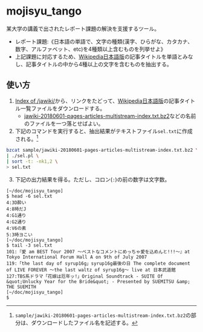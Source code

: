 # mojisyu_tango
某大学の講義で出されたレポート課題の解決を支援するツール。
- レポート課題:《日本語の単語で、文字の種類(漢字、ひらがな、カタカナ、数字、アルファベット、etc)を4種類以上含むものを列挙せよ》
- 上記課題に対応するため、[Wikipedia日本語版](https://ja.wikipedia.org/wiki/メインページ)の記事タイトルを単語とみなし、記事タイトルの中から4種以上の文字を含むものを抽出する。

## 使い方

1. [Index of /jawiki/](https://dumps.wikimedia.org/jawiki/)から、リンクをたどって、[Wikipedia日本語版](https://ja.wikipedia.org/wiki/メインページ)の記事タイトル一覧ファイルをダウンロードする。
    - [jawiki-20180601-pages-articles-multistream-index.txt.bz2](https://dumps.wikimedia.org/jawiki/20180601/jawiki-20180601-pages-articles-multistream-index.txt.bz2)などの名前のファイルを一つ落とせばよい。
2. 下記のコマンドを実行すると、抽出結果がテキストファイル`sel.txt`に作成される。[^1]
```bash
bzcat sample/jawiki-20180601-pages-articles-multistream-index.txt.bz2 \
| ./sel.pl \
| sort -t: -nk1,2 \
> sel.txt
```
3. 下記の出力結果を得る。ただし、コロン(`:`)の前の数字は文字数。
```
[~/doc/mojisyu_tango]
$ head -6 sel.txt
4:3D酔い
4:8時だJ
4:G1通り
4:G2通り
4:V6の素
5:3時ヨこい
[~/doc/mojisyu_tango]
$ tail -3 sel.txt
101:『愛 am BEST Tour 2007 〜ベストなコメントにめっちゃ愛を込めんと!!!〜』at Tokyo International Forum Hall A on 9th of July 2007
119:「the last day of syrup16g」syrup16g最後の日 The complete document of LIVE FOREVER 〜the last waltz of syrup16g〜 live at 日本武道館
127:TBS系ドラマ「花嫁は厄年ッ!」Original Soundtrack - SUITE Of &quot;Unlucky Year for the Bride&quot; - Presented by SUEMITSU &amp; THE SUEMITH
[~/doc/mojisyu_tango]
$
```


[^1]:`sample/jawiki-20180601-pages-articles-multistream-index.txt.bz2`の部分は、ダウンロードしたファイル名を記述する。
